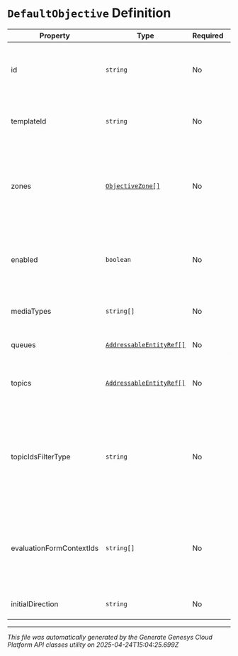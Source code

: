 # `DefaultObjective` Definition

| Property | Type | Required | Description |
|----------|------|----------|-------------|
| id | `string` | No | The globally unique identifier for the object. |
| templateId | `string` | No | The id of this objective's base template |
| zones | [`ObjectiveZone[]`](objectivezone-definition.md) | No | Objective zone specifies min,max points and values for the associated metric |
| enabled | `boolean` | No | A flag for whether this objective is enabled for the related metric |
| mediaTypes | `string[]` | No | A list of media types for the metric |
| queues | [`AddressableEntityRef[]`](addressableentityref-definition.md) | No | A list of queues for the metric |
| topics | [`AddressableEntityRef[]`](addressableentityref-definition.md) | No | A list of topic ids for detected topic metrics |
| topicIdsFilterType | `string` | No | A filter type for topic Ids. It's only used for objectives with topicIds. Default filter behavior is "or". |
| evaluationFormContextIds | `string[]` | No | The ids of associated evaluation form context, for Quality Evaluation Score metrics |
| initialDirection | `string` | No | The initial direction to filter on |

---

*This file was automatically generated by the Generate Genesys Cloud Platform API classes utility on 2025-04-24T15:04:25.699Z*